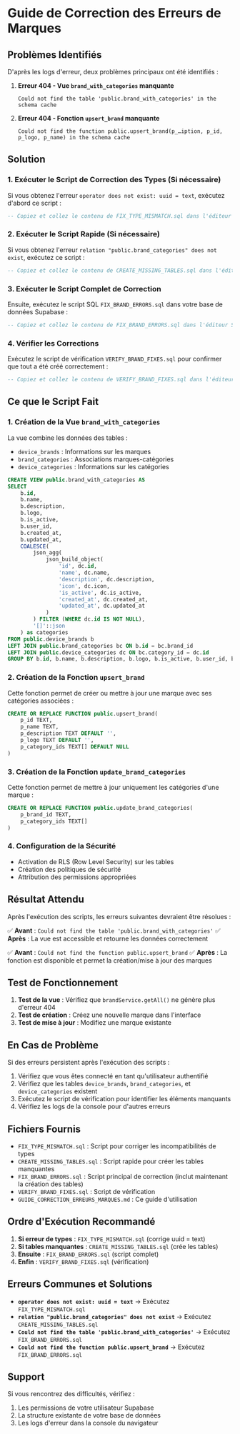 # Guide de Correction des Erreurs de Marques

## Problèmes Identifiés

D'après les logs d'erreur, deux problèmes principaux ont été identifiés :

1. **Erreur 404 - Vue `brand_with_categories` manquante**
   ```
   Could not find the table 'public.brand_with_categories' in the schema cache
   ```

2. **Erreur 404 - Fonction `upsert_brand` manquante**
   ```
   Could not find the function public.upsert_brand(p_…iption, p_id, p_logo, p_name) in the schema cache
   ```

## Solution

### 1. Exécuter le Script de Correction des Types (Si nécessaire)

Si vous obtenez l'erreur `operator does not exist: uuid = text`, exécutez d'abord ce script :

```sql
-- Copiez et collez le contenu de FIX_TYPE_MISMATCH.sql dans l'éditeur SQL de Supabase
```

### 2. Exécuter le Script Rapide (Si nécessaire)

Si vous obtenez l'erreur `relation "public.brand_categories" does not exist`, exécutez ce script :

```sql
-- Copiez et collez le contenu de CREATE_MISSING_TABLES.sql dans l'éditeur SQL de Supabase
```

### 3. Exécuter le Script Complet de Correction

Ensuite, exécutez le script SQL `FIX_BRAND_ERRORS.sql` dans votre base de données Supabase :

```sql
-- Copiez et collez le contenu de FIX_BRAND_ERRORS.sql dans l'éditeur SQL de Supabase
```

### 4. Vérifier les Corrections

Exécutez le script de vérification `VERIFY_BRAND_FIXES.sql` pour confirmer que tout a été créé correctement :

```sql
-- Copiez et collez le contenu de VERIFY_BRAND_FIXES.sql dans l'éditeur SQL de Supabase
```

## Ce que le Script Fait

### 1. Création de la Vue `brand_with_categories`

La vue combine les données des tables :
- `device_brands` : Informations sur les marques
- `brand_categories` : Associations marques-catégories  
- `device_categories` : Informations sur les catégories

```sql
CREATE VIEW public.brand_with_categories AS
SELECT 
    b.id,
    b.name,
    b.description,
    b.logo,
    b.is_active,
    b.user_id,
    b.created_at,
    b.updated_at,
    COALESCE(
        json_agg(
            json_build_object(
                'id', dc.id,
                'name', dc.name,
                'description', dc.description,
                'icon', dc.icon,
                'is_active', dc.is_active,
                'created_at', dc.created_at,
                'updated_at', dc.updated_at
            )
        ) FILTER (WHERE dc.id IS NOT NULL),
        '[]'::json
    ) as categories
FROM public.device_brands b
LEFT JOIN public.brand_categories bc ON b.id = bc.brand_id
LEFT JOIN public.device_categories dc ON bc.category_id = dc.id
GROUP BY b.id, b.name, b.description, b.logo, b.is_active, b.user_id, b.created_at, b.updated_at;
```

### 2. Création de la Fonction `upsert_brand`

Cette fonction permet de créer ou mettre à jour une marque avec ses catégories associées :

```sql
CREATE OR REPLACE FUNCTION public.upsert_brand(
    p_id TEXT,
    p_name TEXT,
    p_description TEXT DEFAULT '',
    p_logo TEXT DEFAULT '',
    p_category_ids TEXT[] DEFAULT NULL
)
```

### 3. Création de la Fonction `update_brand_categories`

Cette fonction permet de mettre à jour uniquement les catégories d'une marque :

```sql
CREATE OR REPLACE FUNCTION public.update_brand_categories(
    p_brand_id TEXT,
    p_category_ids TEXT[]
)
```

### 4. Configuration de la Sécurité

- Activation de RLS (Row Level Security) sur les tables
- Création des politiques de sécurité
- Attribution des permissions appropriées

## Résultat Attendu

Après l'exécution des scripts, les erreurs suivantes devraient être résolues :

✅ **Avant** : `Could not find the table 'public.brand_with_categories'`
✅ **Après** : La vue est accessible et retourne les données correctement

✅ **Avant** : `Could not find the function public.upsert_brand`
✅ **Après** : La fonction est disponible et permet la création/mise à jour des marques

## Test de Fonctionnement

1. **Test de la vue** : Vérifiez que `brandService.getAll()` ne génère plus d'erreur 404
2. **Test de création** : Créez une nouvelle marque dans l'interface
3. **Test de mise à jour** : Modifiez une marque existante

## En Cas de Problème

Si des erreurs persistent après l'exécution des scripts :

1. Vérifiez que vous êtes connecté en tant qu'utilisateur authentifié
2. Vérifiez que les tables `device_brands`, `brand_categories`, et `device_categories` existent
3. Exécutez le script de vérification pour identifier les éléments manquants
4. Vérifiez les logs de la console pour d'autres erreurs

## Fichiers Fournis

- `FIX_TYPE_MISMATCH.sql` : Script pour corriger les incompatibilités de types
- `CREATE_MISSING_TABLES.sql` : Script rapide pour créer les tables manquantes
- `FIX_BRAND_ERRORS.sql` : Script principal de correction (inclut maintenant la création des tables)
- `VERIFY_BRAND_FIXES.sql` : Script de vérification
- `GUIDE_CORRECTION_ERREURS_MARQUES.md` : Ce guide d'utilisation

## Ordre d'Exécution Recommandé

1. **Si erreur de types** : `FIX_TYPE_MISMATCH.sql` (corrige uuid = text)
2. **Si tables manquantes** : `CREATE_MISSING_TABLES.sql` (crée les tables)
3. **Ensuite** : `FIX_BRAND_ERRORS.sql` (script complet)
4. **Enfin** : `VERIFY_BRAND_FIXES.sql` (vérification)

## Erreurs Communes et Solutions

- **`operator does not exist: uuid = text`** → Exécutez `FIX_TYPE_MISMATCH.sql`
- **`relation "public.brand_categories" does not exist`** → Exécutez `CREATE_MISSING_TABLES.sql`
- **`Could not find the table 'public.brand_with_categories'`** → Exécutez `FIX_BRAND_ERRORS.sql`
- **`Could not find the function public.upsert_brand`** → Exécutez `FIX_BRAND_ERRORS.sql`

## Support

Si vous rencontrez des difficultés, vérifiez :
1. Les permissions de votre utilisateur Supabase
2. La structure existante de votre base de données
3. Les logs d'erreur dans la console du navigateur
